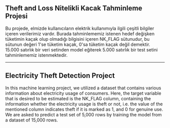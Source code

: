 ## Theft and Loss Nitelikli Kacak Tahminleme Projesi
 
Bu projede, elmizde kullanıcıların elektrik kullanımıyla ilgili çeşitli bilgiler içeren verilerimiz vardır. Burada tahminlememiz istenen hedef değişken tüketimin kaçak olup olmadığı bilgisini içeren NK_FLAG sütunudur, bu sütunun değeri 1'se tüketim kaçak, 0'sa tüketim kaçak değil demektir. 15.000 satırlık bir veri setinden model eğiterek 5.000 satırlık bir test setini tahminlememiz istenmektedir.

----------

## Electricity Theft Detection Project

In this machine learning project, we utilized a dataset that contains various information about electricity usage of
consumers. Here, the target variable that is desired to be estimated is the NK_FLAG column, containing the
information whether the electricity usage is theft or not, i.e. the value of the mentioned column indicates theft if
it is marked as 1, and 0 for genuine use. We are asked to predict a test set of 5,000 rows by training the model
from a dataset of 15,000 rows.

